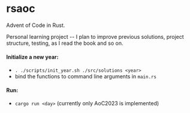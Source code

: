 # rsaoc
Advent of Code in Rust.

Personal learning project -- I plan to improve previous solutions, project structure, testing, as I read the book and so on.

#### Initialize a new year:
- `. ./scripts/init_year.sh ./src/solutions <year>`
- bind the functions to command line arguments in `main.rs`

#### Run:
- `cargo run <day>` (currently only AoC2023 is implemented)
